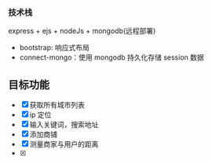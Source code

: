 ### 技术栈

express + ejs + nodeJs + mongodb(远程部署)

- bootstrap: 响应式布局
- connect-mongo：使用 mongodb 持久化存储 session 数据

## 目标功能

- [x] 获取所有城市列表
- [x] ip 定位
- [x] 输入关键词，搜索地址
- [x] 添加商铺
- [x] 测量商家与用户的距离
- [x]
